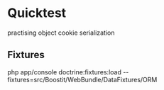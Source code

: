 # Quicktest
practising object cookie serialization

## Fixtures
php app/console doctrine:fixtures:load --fixtures=src/Boostit/WebBundle/DataFixtures/ORM
